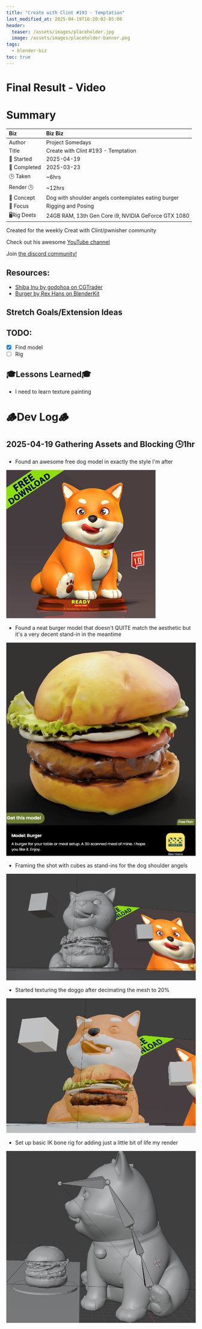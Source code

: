 ```yaml
---
title: "Create with Clint #193 - Temptation"
last_modified_at: 2025-04-19T16:20:02-05:00
header:
  teaser: /assets/images/placeholder.jpg
  image: /assets/images/placeholder-banner.png
tags:
  - blender-biz
toc: true
---
```


# Final Result - Video
<!-- [![Watch the video](https://img.youtube.com/vi/4eS8dGd9_TI/maxresdefault.jpg)](https://youtu.be/4eS8dGd9_TI) -->

# Summary

| Biz             | Biz Biz                               |
|:--------           | :---------                                |
| Author          | Project Somedays                      |
| Title           | Create with Clint #193 - Temptation |
| 📅 Started      | 2025-04-19  |
| 📅 Completed    | 2025-03-23  |
| 🕒 Taken        | ~6hrs                                  |
| Render 🕒       | ~12hrs |
| 🤯 Concept      | Dog with shoulder angels contemplates eating burger |
| 🔎 Focus        | Rigging and Posing        |
| 🖥️Rig Deets     | 24GB RAM, 13th Gen Core i9, NVIDIA GeForce GTX 1080 |

Created for the weekly Creat with Clint/pwnisher community

Check out his awesome [YouTube channel](https://www.youtube.com/c/pwnisher)

Join [the discord community!](https://discord.com/channels/673719770410909696/688444060737994785/922141725944872980)

## Resources:
- [Shiba Inu by godohoa on CGTrader](https://www.cgtrader.com/free-3d-print-models/miniatures/figurines/shiba-inu-happy-new-year-2023)
- [Burger by Rex Hans on BlenderKit](https://www.blenderkit.com/asset-gallery-detail/edbabc27-8384-4d37-9daf-0b4539e0689e/)
## Stretch Goals/Extension Ideas


## TODO:
- [x] Find model
- [ ] Rig

## 🎓Lessons Learned🎓
- I need to learn texture painting


# 🪵Dev Log🪵

## 2025-04-19 Gathering Assets and Blocking 🕒1hr
- Found an awesome free dog model in exactly the style I'm after

![So cute!](/assets/images/2025-04-19_DogModel.png)

- Found a neat burger model that doesn't QUITE match the aesthetic but it's a very decent stand-in in the meantime

![Makes me hungry](/assets/images/2025-04-19_BurderModel.png)

- Framing the shot with cubes as stand-ins for the dog shoulder angels

![I'm sure this will change MANY times](/assets/images/2025-04-19%20Framing.png)

- Started texturing the doggo after decimating the mesh to 20%

![This will take a little while](/assets/images/2025-04-19%20Begin%20Texturing.png)

- Set up basic IK bone rig for adding just a little bit of life my render

![Rigging - EVENTUALLY it'll make more sense... I hope...](/assets/images/2025-04-19%20Rigging%20for%20basic%20animation.png)
